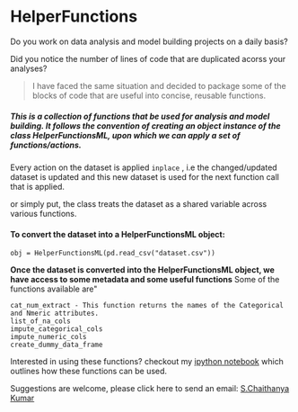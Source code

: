 # HelperFunctions

Do you work on data analysis and model building projects on a daily basis?

Did you notice the number of lines of code that are duplicated acorss your analyses?

> I have faced the same situation and decided to package some of the blocks of code that are useful into concise, reusable functions.

##### This is a collection of functions that be used for analysis and model building. It follows the convention of creating an object instance of the class HelperFunctionsML, upon which we can apply a set of functions/actions.

Every action on the dataset is applied `inplace` , i.e the changed/updated dataset is updated and this new dataset is used for the next function call that is applied.

or simply put, the class treats the dataset as a shared variable across various functions.

#### To convert the dataset into a HelperFunctionsML object:

```
obj = HelperFunctionsML(pd.read_csv("dataset.csv"))
```
__Once the dataset is converted into the HelperFunctionsML object, we have access to some metadata and some useful functions__
Some of the functions available are"
```
cat_num_extract - This function returns the names of the Categorical and Nmeric attributes.
list_of_na_cols
impute_categorical_cols
impute_numeric_cols
create_dummy_data_frame

```
Interested in using these functions? checkout my [ipython notebook](howtouse/How%20to%20use.ipynb) which outlines how these functions can be used.


Suggestions are welcome, please click here to send an email: [S.Chaithanya Kumar](mailto:chaithanyakumar.ds@gmail.com?subject=[GitHub]SCK22/HelperFunctions)






